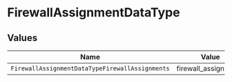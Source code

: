 # FirewallAssignmentDataType


## Values

| Name                                            | Value                                           |
| ----------------------------------------------- | ----------------------------------------------- |
| `FirewallAssignmentDataTypeFirewallAssignments` | firewall_assignments                            |